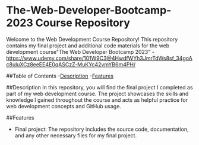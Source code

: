 # The-Web-Developer-Bootcamp-2023 Course Repository
Welcome to the Web Development Course Repository! This repository contains my final project and additional code materials for the web development course"The Web Developer Bootcamp 2023" - https://www.udemy.com/share/101W9C3@4HwdfWYh3JmrTdWs8sf_34goAc8uluXCz8eeEE4E0qASCzZ-MuKYc42vmYB6m4PH/

##Table of Contents
-[Description](#description)
-[Features](#features)


##Description
In this repository, you will find the final project I completed as part of my web development course.
The project showcases the skills and knowledge I gained throughout the course and acts as helpful practice for web development concepts and GitHub usage.

##Features
- Final project: The repository includes the source code, documentation, and any other necessary files for my final project.
